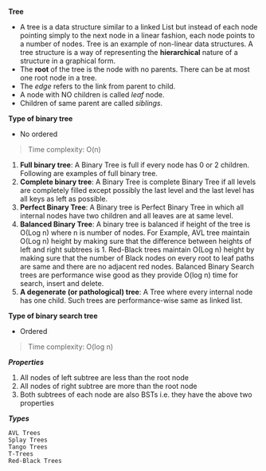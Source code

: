 **Tree**

* A tree is a data structure similar to a linked List but instead of each node pointing simply to the next node in a linear fashion, each node points to a number of nodes. Tree is an example of non-linear data structures. A tree structure is a way of representing the **hierarchical** nature of a structure in a graphical form.
* The **root** of the tree is the node with no parents. There can be at most one root node in a tree.
* The _edge_ refers to the link from parent to child.
* A node with NO children is called _leaf_ node.
* Children of same parent are called _siblings_.


**Type of binary tree**

- No ordered

> Time complexity: O(n)

1. **Full binary tree**:
    A Binary Tree is full if every node has 0 or 2 children. Following are examples of full binary tree.
2. **Complete binary tree**:
    A Binary Tree is complete Binary Tree if all levels are completely filled except possibly the last level and the last level has all keys as left as possible.
3. **Perfect Binary Tree**:
    A Binary tree is Perfect Binary Tree in which all internal nodes have two children and all leaves are at same level.
4. **Balanced Binary Tree**:
    A binary tree is balanced if height of the tree is O(Log n) where n is number of nodes. For Example, AVL tree maintain O(Log n) height by making sure that the difference between heights of left and right subtrees is 1. Red-Black trees maintain O(Log n) height by making sure that the number of Black nodes on every root to leaf paths are same and there are no adjacent red nodes. Balanced Binary Search trees are performance wise good as they provide O(log n) time for search, insert and delete.
5. **A degenerate (or pathological) tree**:
    A Tree where every internal node has one child. Such trees are performance-wise same as linked list.

**Type of binary search tree**

- Ordered

> Time complexity: O(log n)

***Properties***

1. All nodes of left subtree are less than the root node
2. All nodes of right subtree are more than the root node
3. Both subtrees of each node are also BSTs i.e. they have the above two properties

***Types***

```
AVL Trees
Splay Trees
Tango Trees
T-Trees
Red-Black Trees
```
